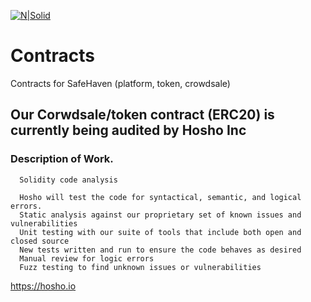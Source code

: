 [![N|Solid](https://safehaven.io/img/logo_color.png)](https://safehaven.io/)

# Contracts
Contracts for SafeHaven (platform, token, crowdsale)

## Our Corwdsale/token contract (ERC20) is currently being audited by Hosho Inc

### Description of Work.
```
  Solidity code analysis

  Hosho will test the code for syntactical, semantic, and logical errors.
  Static analysis against our proprietary set of known issues and vulnerabilities
  Unit testing with our suite of tools that include both open and closed source
  New tests written and run to ensure the code behaves as desired
  Manual review for logic errors
  Fuzz testing to find unknown issues or vulnerabilities
```

https://hosho.io
